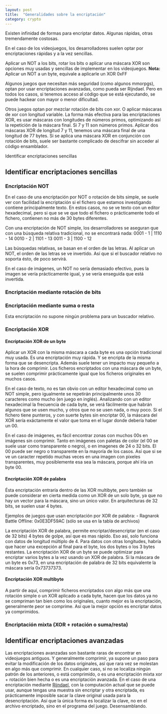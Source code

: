 ```yaml
---
layout: post
title:  "Generalidades sobre la encriptación"
category: crypto
---
```


Existen infinidad de formas para encriptar datos. Algunas rápidas,
otras tremendamente costosas.

En el caso de los videojuegos, los desarrolladores suelen optar por
encriptaciones rápidas y a la vez sencillas.

Aplicar un NOT a los bits, rotar los bits o aplicar una máscara XOR son
opciones muy usadas y sencillas de implementar en los videojuegos.
**Nota:** Aplicar un NOT a un byte, equivale a aplicarle un XOR 0xFF

Algunos juegos que necesitan más seguridad (como algunos mmorpgs),
optan por usar encriptaciones avanzadas, como pueda ser Rijndael.
Pero en todos los casos, si tenemos acceso al código que se está
ejecutando, se puede hackear con mayor o menor dificultad.

Otros juegos optan por mezclar rotación de bits con xor. O aplicar
máscaras de xor con longitud variable. La forma más efectiva para
las encriptaciones XOR, es usar máscaras con longitudes de números
primos, optimizando así la repetición de la máscara final.
Si 7 y 11 son números primos. Aplicar dos máscaras XOR de longitud 7 y 11,
tenemos una máscara final de una longitud de 77 bytes. Si se aplica
una máscara XOR en conjunción con rotación de bits, suele ser bastante
complicado de descifrar sin acceder al código ensamblador.

Identificar encriptaciones sencillas

## Identificar encriptaciones sencillas

### Encriptación NOT

En el caso de una encriptación por NOT o rotación de bits simple,
se suele ver con facilidad la encriptación si el fichero que estamos
investigando contiene principalmente texto. En estos casos, no se ve
texto con un editor hexadecimal, pero si que se ve que todo el fichero
o prácticamente todo el fichero, contienen no más de 30 bytes diferentes.

Con una encriptación de NOT simple, los desarrolladores se aseguran que
con una búsqueda relativa tradicional, no se encontrará nada:
0001 - 1 | 1110 - 14 0010 - 2 | 1101 - 13 0011 - 3 | 1100 - 12

Las búsquedas relativas, se basan en el orden de las letras. Al aplicar
un NOT, el orden de las letras se ve invertido. Así que si el buscador
relativo no soporta ésto, de poco servirá.

En el caso de imágenes, un NOT no sería demasiado efectivo, pues la
imagen se vería prácticamente igual, y se vería enseguida que está
invertida.

### Encriptación mediante rotación de bits

### Encriptación mediante suma o resta

Esta encriptación no supone ningún problema para un buscador relativo.

### Encriptación XOR

#### Encriptación XOR de un byte

Aplicar un XOR con la misma máscara a cada byte es una opción tradicional muy usada. Es una encriptación muy rápida. Y se encripta de la misma forma que se desencripta. Además suele tener un impacto muy pequeño a la hora de comprimir. Los ficheros encriptados con una máscara de un byte, se suelen comprimir prácticamente igual que los ficheros originales en muchos casos.

En el caso de texto, no es tan obvio con un editor hexadecimal como un NOT simple, pero igualmente se repetirán principalmente unos 30 caracteres como mucho (en juego en inglés). Analizando con un editor hexadecimal la frecuencia de cada byte, se verá fácilmente que habrán algunos que se usen mucho, y otros que no se usen nada, o muy poco. Si el fichero tiene punteros, y con suerte bytes sin encriptar 00, la máscara del XOR sería exáctamente el valor que toma en el lugar donde debería haber un 00.

En el caso de imágenes, es fácil encontrar zonas con muchos 00s en imágenes sin comprimir. Tanto en imágenes con paletas de color (el 00 se suele usar como transparente o negro), o en imagenes de 24 o 32 bits. El 00 puede ser negro o transparente en la mayoría de los casos. Así que si se ve un caracter repetido muchas veces en una imagen con pixeles transparentes, muy posiblemente esa sea la máscara, porque ahí iría un byte 00.

#### Encriptación XOR de palabra

Ésta encriptación entraría dentro de las XOR multibyte, pero también se puede considerar en cierta medida como un XOR de un solo byte, ya que no hay un vector para la máscara, sino un único valor. En arquitecturas de 32 bits, se suelen usar 4 bytes.

Ejemplos de juegos que usan encriptación por XOR de palabra: - Ragnarok Battle Offline: 0x0E3DF59AC (sólo se usa en la tabla de archivos)

La encriptación XOR de palabra, permite encriptar/desencriptar (en el caso de 32 bits) 4 bytes de golpe, así que es mas rápido. Eso así, solo funciona con datos de longitud múltiplo de 4\. Para datos con otras longitudes, habría que hacer una excepción al final para el byte, los dos bytes o los 3 bytes restantes. La encriptación XOR de un byte se puede optimizar para encriptar varios bytes a la vez usando un XOR de palabra. Si la máscara de un byte es 0x73, en una encriptación de palabra de 32 bits equivalente la máscara sería 0x73737373.

#### Encriptación XOR multibyte

A partir de aquí, comprimir ficheros encriptados con algo más que una rotación simple o un XOR aplicado a cada byte, hacen que los datos ya no se compriman tan bien como los originales, cuanto mejor es la encriptación, generalmente peor se comprime. Así que la mejor opción es encriptar datos ya comprimidos.

### Encriptación mixta (XOR + rotación o suma/resta)

## Identificar encriptaciones avanzadas

Las encriptaciones avanzadas son bastante raras de encontrar en videojuegos antiguos. Y generalmente comprimir, ya supone un paso para evitar la modificación de los datos originales, así que rara vez se molestan en algo más que comprimir. En cualquier caso, si no se localiza ningún patrón de los anteriores, o está comprimido, o es una encriptación mixta xor + rotación bien hecha o es una encriptación avanzada. En el caso de una encriptación mediante [Rijndael](http://es.wikipedia.org/wiki/AES), con la computación actual que se puede usar, aunque tengas una muestra sin encriptar y otra encriptada, es prácticamente imposible sacar la clave original usada para la desencriptación. Así que la única forma es localizar la clave, no en el archivo encriptado, sino en el programa del juego. Desensamblando.

